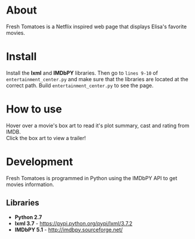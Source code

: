 # About

Fresh Tomatoes is a Netflix inspired web page that displays Elisa's favorite movies.

# Install

Install the **lxml** and **IMDbPY** libraries.  Then go to `lines 9-10` of `entertainment_center.py` and 
make sure that the libraries are located at the correct path.  Build `entertainment_center.py` 
to see the page.

# How to use

Hover over a movie's box art to read it's plot summary, cast and rating from IMDB.  
Click the box art to view a trailer!

# Development

Fresh Tomatoes is programmed in Python using the IMDbPY API to get movies information.

## Libraries

- **Python 2.7**
- **lxml 3.7** - https://pypi.python.org/pypi/lxml/3.7.2
- **IMDbPY 5.1** - http://imdbpy.sourceforge.net/